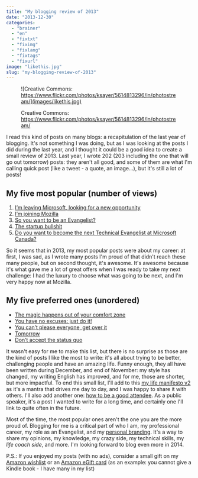 ```yaml
---
title: "My blogging review of 2013"
date: "2013-12-30"
categories: 
  - "brainer"
  - "en"
  - "fixtxt"
  - "fiximg"
  - "fixlang"
  - "fixtags"
  - "fixurl"
image: "likethis.jpg"
slug: "my-blogging-review-of-2013"
---
```


<figure>

![Creative Commons: https://www.flickr.com/photos/ksayer/5614813296/in/photostream/](images/likethis.jpg)

<figcaption>

Creative Commons: https://www.flickr.com/photos/ksayer/5614813296/in/photostream/

</figcaption>

</figure>

I read this kind of posts on many blogs: a recapitulation of the last year of blogging. It's not something I was doing, but as I was looking at the posts I did during the last year, and I thought it could be a good idea to create a small review of 2013. Last year, I wrote 202 (203 including the one that will go out tomorrow) posts: they aren't all good, and some of them are what I'm calling quick post (like a tweet - a quote, an image...), but it's still a lot of posts!

## My five most popular (number of views)

1. [I’m leaving Microsoft, looking for a new opportunity](http://fred.dev/im-leaving-microsoft-looking-for-a-new-opportunity/)
2. [I’m joining Mozilla](http://fred.dev/im-joining-mozilla/ "I’m joining Mozilla")
3. [So you want to be an Evangelist?](http://fred.dev/so-you-want-to-be-an-evangelist/)
4. [The startup bullshit](https://fred.dev/the-startup-bullshit/)
5. [Do you want to become the next Technical Evangelist at Microsoft Canada?](http://fred.dev/do-you-want-to-become-the-next-technical-evangelist-at-microsoft-canada/)

So it seems that in 2013, my most popular posts were about my career: at first, I was sad, as I wrote many posts I'm proud of that didn't reach these many people, but on second thought, it's awesome. It's awesome because it's what gave me a lot of great offers when I was ready to take my next challenge: I had the luxury to choose what was going to be next, and I'm very happy now at Mozilla.

## My five preferred ones (unordered)

- [The magic happens out of your comfort zone](http://fred.dev/the-magic-happens-out-of-your-comfort-zone/)
- [You have no excuses: just do it!](http://fred.dev/you-have-no-excuses-just-do-it/)
- [You can’t please everyone, get over it](http://fred.dev/you-cant-please-everyone-get-over-it/)
- [Tomorrow](https://fred.dev/tomorrow/)
- [Don’t accept the status quo](http://fred.dev/dont-accept-the-status-quo/)

It wasn't easy for me to make this list, but there is no surprise as those are the kind of posts I like the most to write: it's all about trying to be better, challenging people and have an amazing life. Funny enough, they all have been written during December, and end of November: my style has changed, my writing English has improved, and for me, those are shorter, but more impactful. To end this small list, I'll add to this [my life manifesto v2](http://fred.dev/my-life-manifesto-v2/) as it's a mantra that drives me day to day, and I was happy to share it with others. I'll also add another one: [how to be a good attendee](http://fred.dev/how-to-be-a-good-attendee/ "How to be a good attendee | Out of Comfort Zone"). As a public speaker, it's a post I wanted to write for a long time, and certainly one I'll link to quite often in the future.

Most of the time, the most popular ones aren't the one you are the more proud of. Blogging for me is a critical part of who I am, my professional career, my role as an Evangelist, and my [personal branding](https://fred.dev/im-working-on-a-personal-branding-book-for-developers/ "I’m working on a personal branding book for developers"). It's a way to share my opinions, my knowledge, my crazy side, my technical skills, my _life coach side_, and more. I'm looking forward to blog even more in 2014.

P.S.: If you enjoyed my posts (with no ads), consider a small gift on my [Amazon wishlist](https://www.amazon.ca/registry/wishlist/19JXODN4D2RUX/) or an [Amazon eGift card](https://www.amazon.ca/gp/product/B004M5HIQI/gcrnsts) (as an example: you cannot give a Kindle book - I have many in my list)
